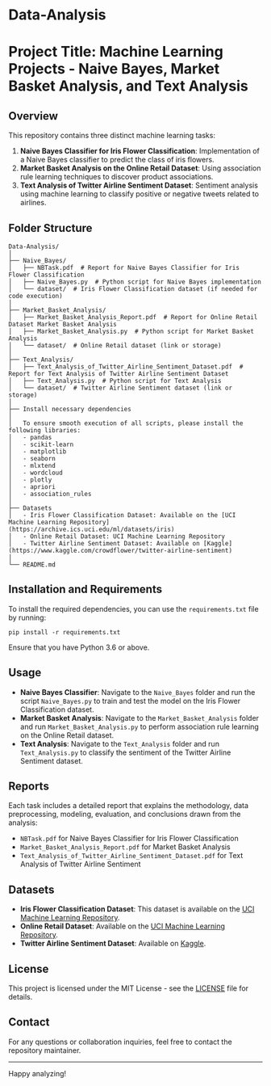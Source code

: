 # Data-Analysis

# Project Title: Machine Learning Projects - Naive Bayes, Market Basket Analysis, and Text Analysis

## Overview

This repository contains three distinct machine learning tasks:

1. **Naive Bayes Classifier for Iris Flower Classification**: Implementation of a Naive Bayes classifier to predict the class of iris flowers.
2. **Market Basket Analysis on the Online Retail Dataset**: Using association rule learning techniques to discover product associations.
3. **Text Analysis of Twitter Airline Sentiment Dataset**: Sentiment analysis using machine learning to classify positive or negative tweets related to airlines.

## Folder Structure

```
Data-Analysis/       
│
├── Naive_Bayes/       
│   ├── NBTask.pdf  # Report for Naive Bayes Classifier for Iris Flower Classification       
│   ├── Naive_Bayes.py  # Python script for Naive Bayes implementation       
│   └── dataset/  # Iris Flower Classification dataset (if needed for code execution)       
│
├── Market_Basket_Analysis/       
│   ├── Market_Basket_Analysis_Report.pdf  # Report for Online Retail Dataset Market Basket Analysis       
│   ├── Market_Basket_Analysis.py  # Python script for Market Basket Analysis       
│   └── dataset/  # Online Retail dataset (link or storage)       
│       
├── Text_Analysis/       
│   ├── Text_Analysis_of_Twitter_Airline_Sentiment_Dataset.pdf  # Report for Text Analysis of Twitter Airline Sentiment Dataset       
│   ├── Text_Analysis.py  # Python script for Text Analysis       
│   └── dataset/  # Twitter Airline Sentiment dataset (link or storage)       
│       
├── Install necessary dependencies  
│   
│   To ensure smooth execution of all scripts, please install the following libraries:
│   - pandas
│   - scikit-learn
│   - matplotlib
│   - seaborn
│   - mlxtend
│   - wordcloud
│   - plotly
│   - apriori
│   - association_rules
│       
├── Datasets
│   - Iris Flower Classification Dataset: Available on the [UCI Machine Learning Repository](https://archive.ics.uci.edu/ml/datasets/iris)
│   - Online Retail Dataset: UCI Machine Learning Repository
│   - Twitter Airline Sentiment Dataset: Available on [Kaggle](https://www.kaggle.com/crowdflower/twitter-airline-sentiment)
│       
└── README.md
```

## Installation and Requirements

To install the required dependencies, you can use the `requirements.txt` file by running:

```
pip install -r requirements.txt
```

Ensure that you have Python 3.6 or above.

## Usage

- **Naive Bayes Classifier**: Navigate to the `Naive_Bayes` folder and run the script `Naive_Bayes.py` to train and test the model on the Iris Flower Classification dataset.
- **Market Basket Analysis**: Navigate to the `Market_Basket_Analysis` folder and run `Market_Basket_Analysis.py` to perform association rule learning on the Online Retail dataset.
- **Text Analysis**: Navigate to the `Text_Analysis` folder and run `Text_Analysis.py` to classify the sentiment of the Twitter Airline Sentiment dataset.

## Reports

Each task includes a detailed report that explains the methodology, data preprocessing, modeling, evaluation, and conclusions drawn from the analysis:

- `NBTask.pdf` for Naive Bayes Classifier for Iris Flower Classification
- `Market_Basket_Analysis_Report.pdf` for Market Basket Analysis
- `Text_Analysis_of_Twitter_Airline_Sentiment_Dataset.pdf` for Text Analysis of Twitter Airline Sentiment

## Datasets

- **Iris Flower Classification Dataset**: This dataset is available on the [UCI Machine Learning Repository](https://archive.ics.uci.edu/ml/datasets/iris).
- **Online Retail Dataset**: Available on the [UCI Machine Learning Repository](https://archive.ics.uci.edu/ml/datasets/online+retail).
- **Twitter Airline Sentiment Dataset**: Available on [Kaggle](https://www.kaggle.com/crowdflower/twitter-airline-sentiment).

## License

This project is licensed under the MIT License - see the [LICENSE](LICENSE) file for details.

## Contact

For any questions or collaboration inquiries, feel free to contact the repository maintainer.

---

Happy analyzing!
